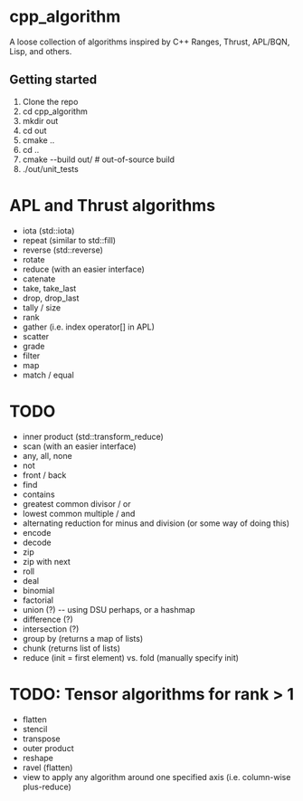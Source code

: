 # cpp_algorithm
A loose collection of algorithms inspired by C++ Ranges, Thrust, APL/BQN, Lisp, and others.

## Getting started
1. Clone the repo
2. cd cpp_algorithm
3. mkdir out
4. cd out
5. cmake ..
6. cd ..
7. cmake --build out/ # out-of-source build
8. ./out/unit_tests

# APL and Thrust algorithms
- iota (std::iota)
- repeat (similar to std::fill)
- reverse (std::reverse)
- rotate
- reduce (with an easier interface)
- catenate
- take, take_last
- drop, drop_last
- tally / size
- rank
- gather (i.e. index operator[] in APL)
- scatter
- grade
- filter
- map
- match / equal

# TODO
- inner product (std::transform_reduce)
- scan (with an easier interface)
- any, all, none
- not
- front / back
- find
- contains
- greatest common divisor / or
- lowest common multiple / and
- alternating reduction for minus and division (or some way of doing this)
- encode
- decode
- zip
- zip with next
- roll
- deal
- binomial
- factorial
- union (?) -- using DSU perhaps, or a hashmap
- difference (?)
- intersection (?)
- group by (returns a map of lists)
- chunk (returns list of lists)
- reduce (init = first element) vs. fold (manually specify init)

# TODO: Tensor algorithms for rank > 1
- flatten
- stencil
- transpose
- outer product
- reshape
- ravel (flatten)
- view to apply any algorithm around one specified axis (i.e. column-wise plus-reduce)
